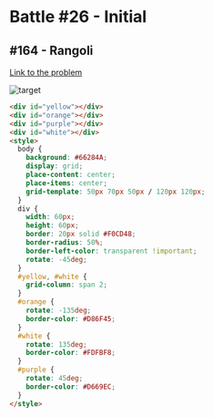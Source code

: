 # Battle #26 - Initial

## #164 - Rangoli

[Link to the problem](https://cssbattle.dev/play/164)

![target](https://cssbattle.dev/targets/164.png)

```html
<div id="yellow"></div>
<div id="orange"></div>
<div id="purple"></div>
<div id="white"></div>
<style>
  body {
    background: #66284A;
    display: grid;
    place-content: center;
    place-items: center;
    grid-template: 50px 70px 50px / 120px 120px;
  }
  div {
    width: 60px;
    height: 60px;
    border: 20px solid #F0CD48;
    border-radius: 50%;
    border-left-color: transparent !important;
    rotate: -45deg;
  }
  #yellow, #white {
    grid-column: span 2;
  }
  #orange {
    rotate: -135deg;
    border-color: #D86F45;
  }
  #white {
    rotate: 135deg;
    border-color: #FDFBF8;
  }
  #purple {
    rotate: 45deg;
    border-color: #D669EC;
  }
</style>
```


